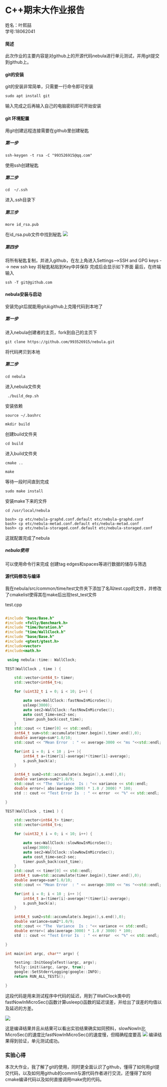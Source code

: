 # C++期末大作业报告
姓名：叶熙喆      
学号:18062041
#### 简述
此次作业的主要内容是对github上的开源代码nebula进行单元测试，并用git提交到github上。
#### git的安装
git的安装非常简单，只需要一行命令即可安装
```
sudo apt install git 
```
输入完成之后再输入自己的电脑密码即可开始安装

#### git 环境配置
用git创建远程连接需要在github里创建秘匙
##### 第一步
```
ssh-keygen -t rsa -C "993526915@qq.com"
```
使用ssh创建秘匙
##### 第二步
```
cd  ~/.ssh
```
进入.ssh目录下
##### 第三步
```
more id_rsa.pub
```
在id_rsa.pub文件中找到秘匙
![](2.png)
##### 第四步
将所有秘匙复制，并进入github，在左上角进入Settings-->SSH and GPG keys --> new ssh key 
将秘匙粘贴到Key中并保存
完成后会显示如下界面
最后，在终端输入
```
ssh -T git@github.com
```
#### nebula安装与启动
安装完git后就能用git从github上克隆代码到本地了
##### 第一步
进入nebula创建者的主页，fork到自己的主页下
```
git clone https://github.com/993526915/nebula.git
```
将代码拷贝到本地
##### 第二步
```
cd nebula
```
进入nebula文件夹
```
 ./build_dep.sh
```
安装依赖
```
source ~/.bashrc
```
```
mkdir build
```
创建build文件夹
```
cd build
```
进入build文件夹
```
cmake ..

make
```
等待一段时间直到完成

```
sudo make install
```
安装make下来的文件
```
cd /usr/local/nebula

bash> cp etc/nebula-graphd.conf.default etc/nebula-graphd.conf
bash> cp etc/nebula-metad.conf.default etc/nebula-metad.conf
bash> cp etc/nebula-storaged.conf.default etc/nebula-storaged.conf
```
这就配置完成了nebula
##### nebula使用
可以使用命令行来完成
创建tag edges和spaces等进行数据的储存与筛选

#### 源代码修改与编译
我在nebula/src/common/time/test文件夹下添加了名叫test.cpp的文件，并修改了cmakelist使得其在make后出现test_test文件

test.cpp
```c++

#include "base/Base.h"
#include <folly/Benchmark.h>
#include "time/Duration.h"
#include "time/WallClock.h"
#include "base/Base.h"
#include <gtest/gtest.h>
#include<vector>
#include<math.h>

 using nebula::time:: WallClock;

TEST(WallClock , time ) {

    std::vector<int64_t> timer;
    std::vector<int64_t>s;

    for (uint32_t i = 0; i < 10; i++) {

        auto sec=WallClock::fastNowInMicroSec();
        usleep(3000);
        auto sec2=WallClock::fastNowInMicroSec();
        auto cost_time=sec2-sec;
        timer.push_back(cost_time);
    }
    std::cout << timer[0] << std::endl;
    int64_t sum=std::accumulate(timer.begin(),timer.end(),0);
    double average=sum*1.0/10;
    std::cout << "Mean Error  : " << average-3000 << "ms "<<std::endl;

    for(int i = 0; i < 10 ; i++ ){
        int64_t a=(timer[i]-average)*(timer[i]-average);
        s.push_back(a);
    }

    int64_t sum2=std::accumulate(s.begin(),s.end(),0);
    double variance=sum2*1.0/9;
    std::cout << "The  Variance  Is : "<< variance << std::endl;
    double error=( abs(average-3000) * 1.0 / 3000) * 100;
    std :: cout << "Test Error Is  : " << error  << "%" << std::endl;

}

TEST(WallClock , time1 ) {

    std::vector<int64_t> timer;
    std::vector<int64_t>s;

    for (uint32_t i = 0; i < 10; i++) {

        auto sec=WallClock::slowNowInMicroSec();
        usleep(3000);
        auto sec2=WallClock::slowNowInMicroSec();
        auto cost_time=sec2-sec;
        timer.push_back(cost_time);
    }
    std::cout << timer[0] << std::endl;
    int64_t sum=std::accumulate(timer.begin(),timer.end(),0);
    double average=sum*1.0/10;
    std::cout << "Mean Error  : " << average-3000 << "ms "<<std::endl;

    for(int i = 0; i < 10 ; i++ ){
        int64_t a=(timer[i]-average)*(timer[i]-average);
        s.push_back(a);
    }

    int64_t sum2=std::accumulate(s.begin(),s.end(),0);
    double variance=sum2*1.0/9;
    std::cout << "The  Variance  Is : "<< variance << std::endl;
    double error=( abs(average-3000) * 1.0 / 3000) * 100;
    std :: cout << "Test Error Is  : " << error  << "%" << std::endl;

}

int main(int argc, char** argv) {

    testing::InitGoogleTest(&argc, argv);
    folly::init(&argc, &argv, true);
    google::SetStderrLogging(google::INFO);
    return RUN_ALL_TESTS();

}
```
这段代码是用来测试程序中代码的延迟，用到了WallClock类中的fastNowInMicroSec()函数计算usleep()函数的延迟误差，并给出了误差的均值以及延迟的方差。

![](6.png)

这是编译结果并且从结果可以看出实验结果确实如同预料，slowNowIn比MicroSec()的速度比fastNowInMicroSec()的速度慢，但精确程度要高
![](7.png)
编译结果得到验证，单元测试成功。  
### 实验心得

本次大作业，我了解了git的使用，同时更全面认识了github，懂得了如何用git提交代码，以及如何用github的commit与源代码作者进行交流，还懂得了如何cmake编译代码以及如何直接调用make完的代码。



